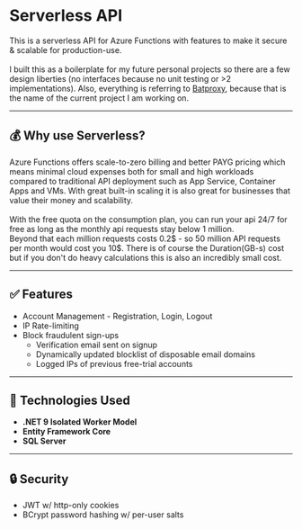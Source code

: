 # Serverless API

This is a serverless API for Azure Functions with features to make it secure & scalable for production-use.
<br><br>
I built this as a boilerplate for my future personal projects so there are a few design liberties (no interfaces because no unit testing or >2 implementations). Also, everything is referring to <a href="https://batproxy.com">Batproxy</a>, because that is the name of the current project I am working on.

---

## 💰 Why use Serverless?
Azure Functions offers scale-to-zero billing and better PAYG pricing which means minimal cloud expenses both for small and high workloads compared to traditional API deployment such as App Service, Container Apps and VMs. With great built-in scaling it is also great for businesses that value their money and scalability.
<br><br>
With the free quota on the consumption plan, you can run your api 24/7 for free as long as the monthly api requests stay below 1 million.
<br>
Beyond that each million requests costs 0.2$ - so 50 million API requests per month would cost you 10$. There is of course the Duration(GB-s) cost but if you don't do heavy calculations this is also an incredibly small cost.

---

## ✅ Features

- Account Management - Registration, Login, Logout
- IP Rate-limiting
- Block fraudulent sign-ups
  * Verification email sent on signup
  * Dynamically updated blocklist of disposable email domains
  * Logged IPs of previous free-trial accounts

---

## 🧰 Technologies Used

- **.NET 9 Isolated Worker Model**
- **Entity Framework Core**
- **SQL Server**

---

## 🔒 Security

- JWT w/ http-only cookies
- BCrypt password hashing w/ per-user salts
